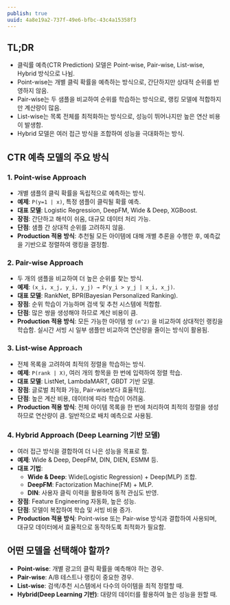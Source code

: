 ```yaml
---
publish: true
uuid: 4a8e19a2-737f-49e6-bfbc-43c4a15358f3
---
```


## TL;DR

- 클릭률 예측(CTR Prediction) 모델은 Point-wise, Pair-wise, List-wise, Hybrid 방식으로 나뉨.
- Point-wise는 개별 클릭 확률을 예측하는 방식으로, 간단하지만 상대적 순위를 반영하지 않음.
- Pair-wise는 두 샘플을 비교하여 순위를 학습하는 방식으로, 랭킹 모델에 적합하지만 계산량이 많음.
- List-wise는 목록 전체를 최적화하는 방식으로, 성능이 뛰어나지만 높은 연산 비용이 발생함.
- Hybrid 모델은 여러 접근 방식을 조합하여 성능을 극대화하는 방식.

## CTR 예측 모델의 주요 방식

### 1. Point-wise Approach

- 개별 샘플의 클릭 확률을 독립적으로 예측하는 방식.
- **예제**: `P(y=1 | x)`, 특정 샘플이 클릭될 확률 예측.
- **대표 모델**: Logistic Regression, DeepFM, Wide & Deep, XGBoost.
- **장점**: 간단하고 해석이 쉬움, 대규모 데이터 처리 가능.
- **단점**: 샘플 간 상대적 순위를 고려하지 않음.
- **Production 적용 방식**: 추천될 모든 아이템에 대해 개별 추론을 수행한 후, 예측값을 기반으로 정렬하여 랭킹을 결정함.

### 2. Pair-wise Approach

- 두 개의 샘플을 비교하여 더 높은 순위를 찾는 방식.
- **예제**: `(x_i, x_j, y_i, y_j) → P(y_i > y_j | x_i, x_j)`.
- **대표 모델**: RankNet, BPR(Bayesian Personalized Ranking).
- **장점**: 순위 학습이 가능하며 검색 및 추천 시스템에 적합함.
- **단점**: 많은 쌍을 생성해야 하므로 계산 비용이 큼.
- **Production 적용 방식**: 모든 가능한 아이템 쌍 `(n^2)` 을 비교하여 상대적인 랭킹을 학습함. 실시간 서빙 시 일부 샘플만 비교하여 연산량을 줄이는 방식이 활용됨.

### 3. List-wise Approach

- 전체 목록을 고려하여 최적의 정렬을 학습하는 방식.
- **예제**: `P(rank | X)`, 여러 개의 항목을 한 번에 입력하여 정렬 학습.
- **대표 모델**: ListNet, LambdaMART, GBDT 기반 모델.
- **장점**: 글로벌 최적화 가능, Pair-wise보다 효율적임.
- **단점**: 높은 계산 비용, 데이터에 따라 학습이 어려움.
- **Production 적용 방식**: 전체 아이템 목록을 한 번에 처리하여 최적의 정렬을 생성하므로 연산량이 큼. 일반적으로 배치 예측으로 사용됨.

### 4. Hybrid Approach (Deep Learning 기반 모델)

- 여러 접근 방식을 결합하여 더 나은 성능을 목표로 함.
- **예제**: Wide & Deep, DeepFM, DIN, DIEN, ESMM 등.
- **대표 기법**:
    - **Wide & Deep**: Wide(Logistic Regression) + Deep(MLP) 조합.
    - **DeepFM**: Factorization Machine(FM) + MLP.
    - **DIN**: 사용자 클릭 이력을 활용하여 동적 관심도 반영.
- **장점**: Feature Engineering 자동화, 높은 성능.
- **단점**: 모델이 복잡하여 학습 및 서빙 비용 증가.
- **Production 적용 방식**: Point-wise 또는 Pair-wise 방식과 결합하여 사용되며, 대규모 데이터에서 효율적으로 동작하도록 최적화가 필요함.

## 어떤 모델을 선택해야 할까?

- **Point-wise**: 개별 광고의 클릭 확률을 예측해야 하는 경우.
- **Pair-wise**: A/B 테스트나 랭킹이 중요한 경우.
- **List-wise**: 검색/추천 시스템에서 다수의 아이템을 최적 정렬할 때.
- **Hybrid(Deep Learning 기반)**: 대량의 데이터를 활용하여 높은 성능을 원할 때.